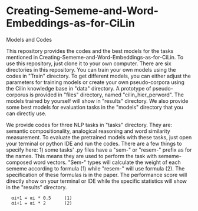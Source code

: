 # Creating-Sememe-and-Word-Embeddings-as-for-CiLin
Models and Codes

This repository provides the codes and the best models for the tasks mentioned in Creating-Sememe-and-Word-Embeddings-as-for-CiLin. To use this repository, just clone it to your own computer. There are six directories in this repository. You can train your own models using the codes in "Train" directory. To get different models, you can either adjust the parameters for training models or create your own pseudo-corpora using the Cilin knowledge base in "data" directory. A prototype of pseudo-corporus is provided in "files" directory, named "cilin_hier_perword". The models trained by yourself will show in "results" directory. We also provide some best models for evaluation tasks in the "models" directory that you can directly use.

We provide codes for three NLP tasks in "tasks" directory. They are: semantic compositionality, analogical reasoning and word similarity measurement. To evaluate the pretrained models with these tasks, just open your terminal or python IDE and run the codes. There are a few things to specify here: 1) some tasks' .py files have a "sem-" or "resem-" prefix as for the names. This means they are used to perform the task with sememe-composed word vectors. "Sem-" types will calculate the weight of each sememe according to formula (1) while "resem-" will use formula (2). The specification of these formulas is in the paper. The performance score will directly show on your terminal or IDE while the specific statistics will show in the "results" directory.
      
      αi+1 = αi * 0.5     (1)
      αi+1 = αi * 2       (2)
